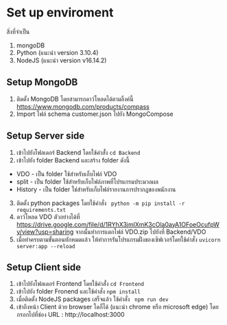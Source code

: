 # Set up enviroment
สิ่งที่จำเป็น
1. mongoDB
2. Python (แนะนำ version 3.10.4)
3. NodeJS (แนะนำ version v16.14.2)



## Setup MongoDB
1. ติดตั้ง MongoDB โดยสามารถดาว์โหลดได้ตามลิ้งค์นี้ https://www.mongodb.com/products/compass
2. Import ไฟล์ schema customer.json ไปยัง MongoCompose


## Setup Server side
1. เข้าไปยังโฟลเดอร์ Backend โดยใช้คำสั่่ง `cd Backend`
2. เข้าไปยัง folder Backend และสร้าง folder ดังนี้
  * VDO - เป็น folder ใช้สำหรับเก็บไฟล์ VDO
  * split - เป็น folder ใช้สำหรับเก็บไฟล์ภาพที่โปรแกรมประมวลผล
  * History - เป็น folder ใช่สำหรับเก็บไฟล์รายงานการปรากฎของพนักงาน
3. ติดตั้ง python packages โดยใช้คำสั่ง
` python -m pip install -r requirements.txt`
4. ดาว์โหลด VDO ตัวอย่างได้ที่ https://drive.google.com/file/d/1RYhX3jmlXmK3cOla0ayA1OFoeOcufpWy/view?usp=sharing 
จากนั้นทำการแตกไฟล์ VDO.zip ไปยังที่ Backend/VDO 
5. เมื่อทำครบตามขั้นตอนทักหมดแล้ว ให้ทำการรันโปรแกรมฝั่งของเซิฟเวอร์โดยใช้คำสั่ง
 `uvicorn server:app --reload`
 
## Setup Client side
1. เข้าไปยังโฟลเดอร์ Frontend โดยใช้คำสั่่ง `cd Frontend`
2. เข้าไปยัง folder Fronend และใช้คำสั่ง
 `npm install`
3. เมื่อติดตั้ง NodeJS packages เสร็จแล้ว ใช้คำสั่ง
` npm run dev`
4. เข้าถึงหน้า Client ด้วย browser ใดก็ได้ (แนะนำ chrome หรือ microsoft edge)
 โดยกรอกไปที่ช่อง URL : http://localhost:3000


